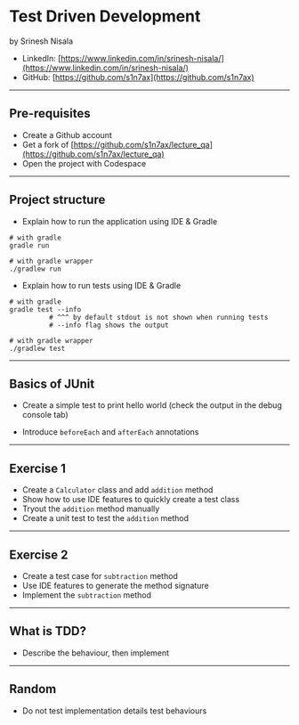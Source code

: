 # Test Driven Development

by Srinesh Nisala

- LinkedIn: [https://www.linkedin.com/in/srinesh-nisala/](https://www.linkedin.com/in/srinesh-nisala/)
- GitHub: [https://github.com/s1n7ax](https://github.com/s1n7ax)

---

## Pre-requisites

- Create a Github account
- Get a fork of [https://github.com/s1n7ax/lecture_qa](https://github.com/s1n7ax/lecture_qa)
- Open the project with Codespace

---

## Project structure

- Explain how to run the application using IDE & Gradle

```shell
# with gradle
gradle run

# with gradle wrapper
./gradlew run
```

- Explain how to run tests using IDE & Gradle

```shell
# with gradle
gradle test --info
          # ^^^ by default stdout is not shown when running tests
          # --info flag shows the output

# with gradle wrapper
./gradlew test
```

---

## Basics of JUnit

- Create a simple test to print hello world (check the output in the debug console tab)

- Introduce `beforeEach` and `afterEach` annotations

---

## Exercise 1

- Create a `Calculator` class and add `addition` method
- Show how to use IDE features to quickly create a test class
- Tryout the `addition` method manually
- Create a unit test to test the `addition` method

---

## Exercise 2

- Create a test case for `subtraction` method
- Use IDE features to generate the method signature
- Implement the `subtraction` method

---

## What is TDD?

- Describe the behaviour, then implement

---

## Random

- Do not test implementation details test behaviours
